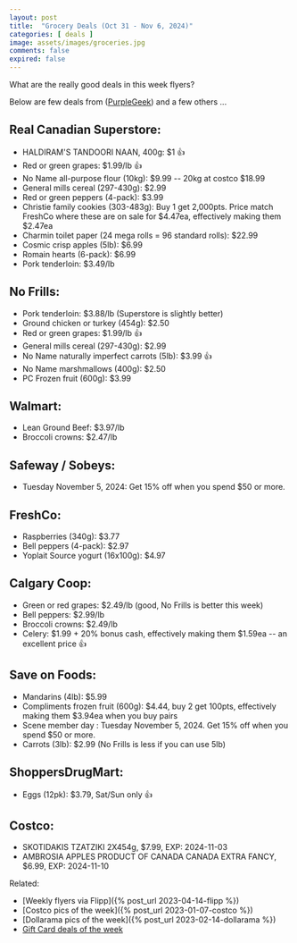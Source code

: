 ```yaml
---
layout: post
title:  "Grocery Deals (Oct 31 - Nov 6, 2024)"
categories: [ deals ]
image: assets/images/groceries.jpg
comments: false
expired: false
---
```


What are the really good deals in this week flyers?

Below are few deals from ([PurpleGeek](https://www.reddit.com/user/PurpleGeek/)) and a few others ...

## Real Canadian Superstore:
- HALDIRAM'S TANDOORI NAAN, 400g: $1 &#128077;
- Red or green grapes: $1.99/lb &#128077;
- No Name all-purpose flour (10kg): $9.99 -- 20kg at costco $18.99
- General mills cereal (297-430g): $2.99
- Red or green peppers (4-pack): $3.99
- Christie family cookies (303-483g): Buy 1 get 2,000pts. Price match FreshCo where these are on sale for $4.47ea, effectively making them $2.47ea
- Charmin toilet paper (24 mega rolls = 96 standard rolls): $22.99
- Cosmic crisp apples (5lb): $6.99
- Romain hearts (6-pack): $6.99
- Pork tenderloin: $3.49/lb

## No Frills:
- Pork tenderloin: $3.88/lb (Superstore is slightly better)
- Ground chicken or turkey (454g): $2.50
- Red or green grapes: $1.99/lb  &#128077;
- General mills cereal (297-430g): $2.99
- No Name naturally imperfect carrots (5lb): $3.99  &#128077;
- No Name marshmallows (400g): $2.50
- PC Frozen fruit (600g): $3.99

## Walmart:
- Lean Ground Beef: $3.97/lb
- Broccoli crowns: $2.47/lb

## Safeway / Sobeys:
- Tuesday November 5, 2024: Get 15% off when you spend $50 or more.

## FreshCo:
- Raspberries (340g): $3.77
- Bell peppers (4-pack): $2.97
- Yoplait Source yogurt (16x100g): $4.97

## Calgary Coop:
- Green or red grapes: $2.49/lb (good, No Frills is better this week)
- Bell peppers: $2.99/lb
- Broccoli crowns: $2.49/lb
- Celery: $1.99 + 20% bonus cash, effectively making them $1.59ea -- an excellent price  &#128077;

## Save on Foods:
- Mandarins (4lb): $5.99
- Compliments frozen fruit (600g): $4.44, buy 2 get 100pts, effectively making them $3.94ea when you buy pairs
- Scene member day : Tuesday November 5, 2024. Get 15% off when you spend $50 or more.
- Carrots (3lb): $2.99 (No Frills is less if you can use 5lb)

## ShoppersDrugMart:
- Eggs (12pk): $3.79, Sat/Sun only &#128077;

## Costco:
- SKOTIDAKIS TZATZIKI 2X454g, $7.99, EXP: 2024-11-03
- AMBROSIA APPLES PRODUCT OF CANADA CANADA EXTRA FANCY, $6.99, EXP: 2024-11-10


Related:
 - [Weekly flyers via Flipp]({% post_url 2023-04-14-flipp %})
 - [Costco pics of the week]({% post_url 2023-01-07-costco %})
 - [Dollarama pics of the week]({% post_url 2023-02-14-dollarama %})
 - [Gift Card deals of the week](https://forums.redflagdeals.com/various-retailers-gift-cards-deals-discounts-2024-2666408)

 